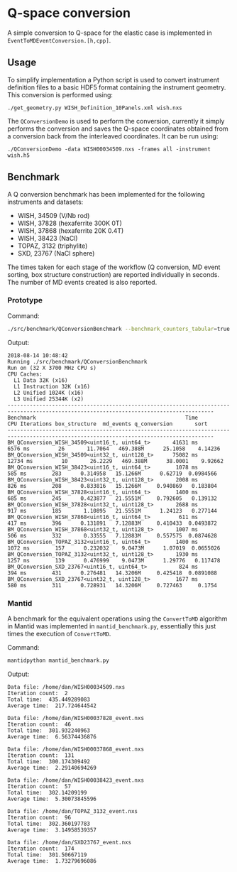 # Q-space conversion

A simple conversion to Q-space for the elastic case is implemented in
`EventToMDEventConversion.[h,cpp]`.

## Usage

To simplify implementation a Python script is used to convert instrument
definition files to a basic HDF5 format containing the instrument geometry. This
conversion is performed using:
```
./get_geometry.py WISH_Definition_10Panels.xml wish.nxs
```

The `QConversionDemo` is used to perform the conversion, currently it simply
performs the conversion and saves the Q-space coordinates obtained from a
conversion back from the interleaved coordinates. It can be run using:
```
./QConversionDemo -data WISH00034509.nxs -frames all -instrument wish.h5
```

## Benchmark

A Q conversion benchmark has been implemented for the following instruments and
datasets:

- WISH, 34509 (V/Nb rod)
- WISH, 37828 (hexaferrite 300K 0T)
- WISH, 37868 (hexaferrite 20K 0.4T)
- WISH, 38423 (NaCl)
- TOPAZ, 3132 (triphylite)
- SXD, 23767 (NaCl sphere)

The times taken for each stage of the workflow (Q conversion, MD event sorting,
box structure construction) are reported individually in seconds. The number of
MD events created is also reported.

### Prototype

Command:
```bash
./src/benchmark/QConversionBenchmark --benchmark_counters_tabular=true --benchmark_min_time=120
```

Output:
```
2018-08-14 10:48:42
Running ./src/benchmark/QConversionBenchmark
Run on (32 X 3700 MHz CPU s)
CPU Caches:
  L1 Data 32K (x16)
  L1 Instruction 32K (x16)
  L2 Unified 1024K (x16)
  L3 Unified 25344K (x2)
---------------------------------------------------------------------------------------------------------------------------------------
Benchmark                                               Time           CPU Iterations box_structure  md_events q_conversion       sort
---------------------------------------------------------------------------------------------------------------------------------------
BM_QConversion_WISH_34509<uint16_t, uint64_t>       41631 ms       6576 ms         26       11.7064   469.388M      25.1058    4.14236
BM_QConversion_WISH_34509<uint32_t, uint128_t>      75082 ms      12734 ms         10       26.2229   469.388M      38.0001    9.92662
BM_QConversion_WISH_38423<uint16_t, uint64_t>        1078 ms        585 ms        283      0.314958   15.1266M      0.62719  0.0984566
BM_QConversion_WISH_38423<uint32_t, uint128_t>       2008 ms        826 ms        208      0.833816   15.1266M     0.940869   0.183804
BM_QConversion_WISH_37828<uint16_t, uint64_t>        1400 ms        685 ms        245      0.423877   21.5551M     0.792605   0.139132
BM_QConversion_WISH_37828<uint32_t, uint128_t>       2688 ms        917 ms        185       1.10895   21.5551M      1.24123   0.277144
BM_QConversion_WISH_37868<uint16_t, uint64_t>         611 ms        417 ms        396      0.131891   7.12883M     0.410433  0.0493872
BM_QConversion_WISH_37868<uint32_t, uint128_t>       1007 ms        506 ms        332       0.33555   7.12883M     0.557575  0.0874628
BM_QConversion_TOPAZ_3132<uint16_t, uint64_t>        1400 ms       1072 ms        157      0.232032    9.0473M      1.07019  0.0655026
BM_QConversion_TOPAZ_3132<uint32_t, uint128_t>       1930 ms       1257 ms        139      0.476999    9.0473M      1.29776   0.117478
BM_QConversion_SXD_23767<uint16_t, uint64_t>          824 ms        394 ms        431      0.276481   14.3206M     0.425418  0.0891088
BM_QConversion_SXD_23767<uint32_t, uint128_t>        1677 ms        580 ms        311      0.728931   14.3206M     0.727463     0.1754
```

### Mantid

A benchmark for the equivalent operations using the `ConvertToMD` algorithm in
Mantid was implemented in `mantid_benchmark.py`, essentially this just times the
execution of `ConvertToMD`.

Command:
```bash
mantidpython mantid_benchmark.py
```

Output:
```
Data file: /home/dan/WISH00034509.nxs
Iteration count:  2
Total time:  435.449289083
Average time:  217.724644542

Data file: /home/dan/WISH00037828_event.nxs
Iteration count:  46
Total time:  301.932240963
Average time:  6.56374436876

Data file: /home/dan/WISH00037868_event.nxs
Iteration count:  131
Total time:  300.174309492
Average time:  2.29140694269

Data file: /home/dan/WISH00038423_event.nxs
Iteration count:  57
Total time:  302.14209199
Average time:  5.30073845596

Data file: /home/dan/TOPAZ_3132_event.nxs
Iteration count:  96
Total time:  302.360197783
Average time:  3.14958539357

Data file: /home/dan/SXD23767_event.nxs
Iteration count:  174
Total time:  301.50667119
Average time:  1.73279696086
```
